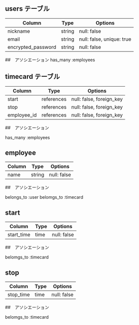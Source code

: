 ## users テーブル

| Column             | Type   | Options                   |
| ------------------ | ------ | ------------------------- |
| nickname           | string | null: false               |
| email              | string | null: false, unique: true |
| encrypted_password | string | null: false               |

##　アソシエーション
has_many :employees

## timecard テーブル

| Column        | Type       | Options                  |
| ------------- | ---------- | ------------------------ |
| start         | references | null: false, foreign_key |
| stop    　　　 | references | null: false, foreign_key |
| employee_id   | references | null: false, foreign_key |


##　アソシエーション

has_many :employees


## employee

| Column      | Type   | Options     |
| ----------- | ------ | ----------- |
| name        | string | null: false |



##　アソシエーション

belongs_to :user
belomgs_to :timecard


## start

| Column      | Type   | Options     |
| ----------- | ------ | ----------- |
| start_time  | time   | null: false |



##　アソシエーション

belomgs_to :timecard


## stop

| Column      | Type   | Options     |
| ----------- | ------ | ----------- |
| stop_time   | time   | null: false |



##　アソシエーション

belomgs_to :timecard


